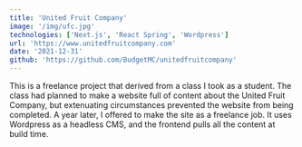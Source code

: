 ```yaml
---
title: 'United Fruit Company'
image: '/img/ufc.jpg'
technologies: ['Next.js', 'React Spring', 'Wordpress']
url: 'https://www.unitedfruitcompany.com'
date: '2021-12-31'
github: 'https://github.com/BudgetMC/unitedfruitcompany'
---
```


This is a freelance project that derived from a class I took as a student. The class had planned to make a website full of content about the United Fruit Company, but extenuating circumstances prevented the website from being completed. A year later, I offered to make the site as a freelance job. It uses Wordpress as a headless CMS, and the frontend pulls all the content at build time.
